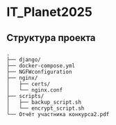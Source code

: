 # IT_Planet2025
## Структура проекта
```
.
├── django/
├── docker-compose.yml
├── NGFWconfiguration
├── nginx/
│   ├── certs/
│   └── nginx.conf
├── scripts/
│   ├── backup_script.sh
│   └── encrypt_script.sh
└── Отчёт участника конкурса2.pdf
```
